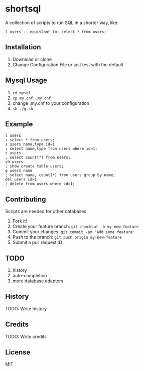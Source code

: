 # shortsql

A collection of scripts to run SQL in a shorter way, like:
```
l users -- equivlant to: select * from users;
```

## Installation

1. Download or clone
1. Change Configuration File or just test with the default

## Mysql Usage

1. `cd mysql`
2. `cp my.cnf .my.cnf`
3. change .my.cnf to your configuration
4. `sh ./g.sh`

## Example
```mysql
l users
; select * from users;
s users name,type id=1
; select name,type from users where id=1; 
c users
; select count(*) from users;
sh users
; show create table users;
g users name
; select name, count(*) from users group by name;
del users id=1
; delete from users where id=1;
```

## Contributing

Scripts are needed for other databases.

1. Fork it!
1. Create your feature branch: `git checkout -b my-new-feature`
1. Commit your changes: `git commit -am 'Add some feature'`
1. Push to the branch: `git push origin my-new-feature`
1. Submit a pull request :D

## TODO
1. history
2. auto-completion
3. more database adaptors

## History

TODO: Write history

## Credits

TODO: Write credits

## License

MIT
